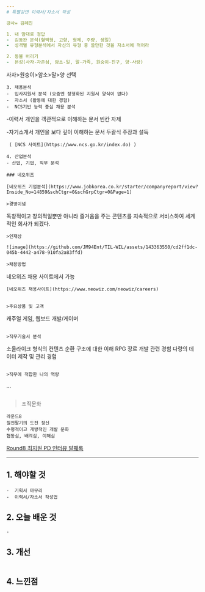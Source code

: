 ```yaml
---
# 특별강연 이력서/자소서 작성

강사= 김례진

1. 내 맘대로 정답
-  김동완 분석(혈액형, 고향, 형제, 주량, 생일)
-  성격별 유형분석에서 자신의 유형 중 쓸만한 것을 자소서에 적어라

2. 동물 버리기
-  본성(사자-자존심, 암소-일, 말-가족, 원숭이-친구, 양-사랑)
```
사자>원숭이>암소>말>양 선택
```
3. 채용분석
-  입사지원서 분석 (요즘엔 정형화된 지원서 양식이 없다)
-  자소서 (활동에 대한 경험)
-  NCS기반 능력 중심 채용 분석
```
-이력서
 개인을 객관적으로 이해하는 문서
 빈칸 자제

-자기소개서
 개인을 보다 깊이 이해하는 문서
 두괄식
 주장과 설득
```
 ( [NCS 사이트](https://www.ncs.go.kr/index.do) )

4. 산업분석
- 산업, 기업, 직무 분석

### 네오위즈

[네오위즈 기업분석](https://www.jobkorea.co.kr/starter/companyreport/view?Inside_No=14859&schCtgr=0&schGrpCtgr=0&Page=1)

>경영이념
```
독창적이고 창의적일뿐만 아니라 즐거움을 주는 콘텐츠를 지속적으로 서비스하여 세계적인 회사가 되겠다.
```
>인재상

![image](https://github.com/JM94Ent/TIL-WIL/assets/143363550/cd2ff1dc-045b-4442-a478-910fa2a83ffd)

>채용방법
```
네오위즈 채용 사이트에서 가능
```
[네오위즈 채용사이트](https://www.neowiz.com/neowiz/careers)


>주요상품 및 고객
```
캐주얼 게임, 웹보드 개발/게이머
```

>직무기술서 분석
```
소울라이크 형식의 컨텐츠 순환 구조에 대한 이해
RPG 장르 개발 관련 경험
다량의 데이터 제작 및 관리 경험
```

>직무에 적합한 나의 역량
```
...
```

```

>조직문화
```
라운드8
칠전팔기의 도전 정신
수평적이고 개방적인 개발 문화
협동심, 배려심, 이해심
```
[Round8 최지원 PD 인터뷰 발췌록](https://www.jobkorea.co.kr/starter/interview/View/21764)

---

## 1. 해야할 것
```
-  기획서 마무리
-  이력서/자소서 작성법
```

## 2. 오늘 배운 것
```
-  
```

## 3. 개선
```

```

## 4. 느낀점
```

```
